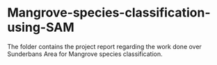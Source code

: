 # Mangrove-species-classification-using-SAM
The folder contains the project report regarding the work done over Sunderbans Area for Mangrove 
species classification.
